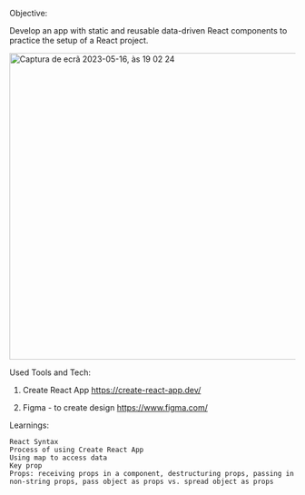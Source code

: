 Objective:

Develop an app with static and reusable data-driven React components to practice the setup of a React project. 

<img width="540" alt="Captura de ecrã 2023-05-16, às 19 02 24" src="https://github.com/Sakura-blip/aibnbExperiences/assets/115422221/c3f938ae-e0ad-4de5-bacd-fc1218ca07da">

Used Tools and Tech:

1. Create React App 
https://create-react-app.dev/

2. Figma - to create design
https://www.figma.com/

Learnings:

    React Syntax
    Process of using Create React App
    Using map to access data
    Key prop
    Props: receiving props in a component, destructuring props, passing in non-string props, pass object as props vs. spread object as props
